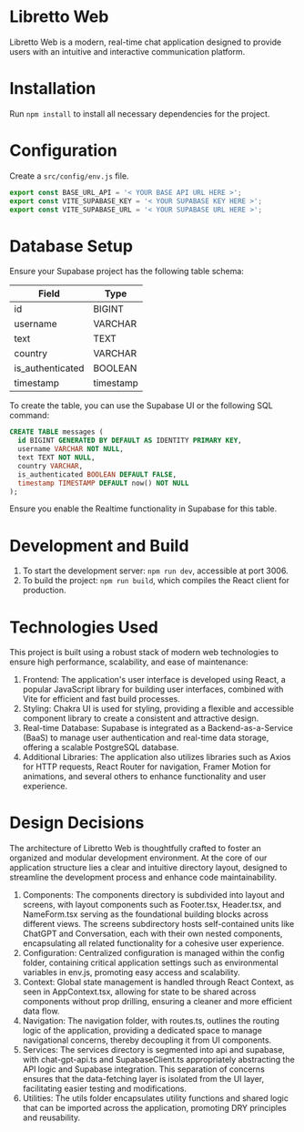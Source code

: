 #  Libretto Web

Libretto Web is a modern, real-time chat application designed to provide users with an intuitive and interactive 
communication platform.

# Installation

Run ```npm install``` to install all necessary dependencies for the project.

# Configuration

Create a ```src/config/env.js``` file.

```js
export const BASE_URL_API = '< YOUR BASE API URL HERE >';
export const VITE_SUPABASE_KEY = '< YOUR SUPABASE KEY HERE >';
export const VITE_SUPABASE_URL = '< YOUR SUPABASE URL HERE >';
```

# Database Setup

Ensure your Supabase project has the following table schema:

| Field            | Type      |
| ---------------- | --------- |
| id               | BIGINT    |
| username         | VARCHAR   |
| text             | TEXT      |
| country          | VARCHAR   |
| is_authenticated | BOOLEAN   |
| timestamp        | timestamp |

To create the table, you can use the Supabase UI or the following SQL command:

```sql
CREATE TABLE messages (
  id BIGINT GENERATED BY DEFAULT AS IDENTITY PRIMARY KEY,
  username VARCHAR NOT NULL,
  text TEXT NOT NULL,
  country VARCHAR,
  is_authenticated BOOLEAN DEFAULT FALSE,
  timestamp TIMESTAMP DEFAULT now() NOT NULL
);
```

Ensure you enable the Realtime functionality in Supabase for this table.

# Development and Build

1. To start the development server: ```npm run dev```, accessible at port 3006.
2. To build the project: ```npm run build```, which compiles the React client for production.

# Technologies Used

This project is built using a robust stack of modern web technologies to ensure high performance, scalability, and ease of maintenance:

1. Frontend: The application's user interface is developed using React, a popular JavaScript library for building user interfaces, combined with Vite for efficient and fast build processes.
2. Styling: Chakra UI is used for styling, providing a flexible and accessible component library to create a consistent and attractive design.
3. Real-time Database: Supabase is integrated as a Backend-as-a-Service (BaaS) to manage user authentication and real-time data storage, offering a scalable PostgreSQL database.
4. Additional Libraries: The application also utilizes libraries such as Axios for HTTP requests, React Router for navigation, Framer Motion for animations, and several others to enhance functionality and user experience.

# Design Decisions

The architecture of Libretto Web is thoughtfully crafted to foster an organized and modular development environment. At the core of our application structure lies a clear and intuitive directory layout, designed to streamline the development process and enhance code maintainability.

1. Components: The components directory is subdivided into layout and screens, with layout components such as Footer.tsx, Header.tsx, and NameForm.tsx serving as the foundational building blocks across different views. The screens subdirectory hosts self-contained units like ChatGPT and Conversation, each with their own nested components, encapsulating all related functionality for a cohesive user experience.
2. Configuration: Centralized configuration is managed within the config folder, containing critical application settings such as environmental variables in env.js, promoting easy access and scalability.
3. Context: Global state management is handled through React Context, as seen in AppContext.tsx, allowing for state to be shared across components without prop drilling, ensuring a cleaner and more efficient data flow.
4. Navigation: The navigation folder, with routes.ts, outlines the routing logic of the application, providing a dedicated space to manage navigational concerns, thereby decoupling it from UI components.
5. Services: The services directory is segmented into api and supabase, with chat-gpt-api.ts and SupabaseClient.ts appropriately abstracting the API logic and Supabase integration. This separation of concerns ensures that the data-fetching layer is isolated from the UI layer, facilitating easier testing and modifications.
6. Utilities: The utils folder encapsulates utility functions and shared logic that can be imported across the application, promoting DRY principles and reusability.


